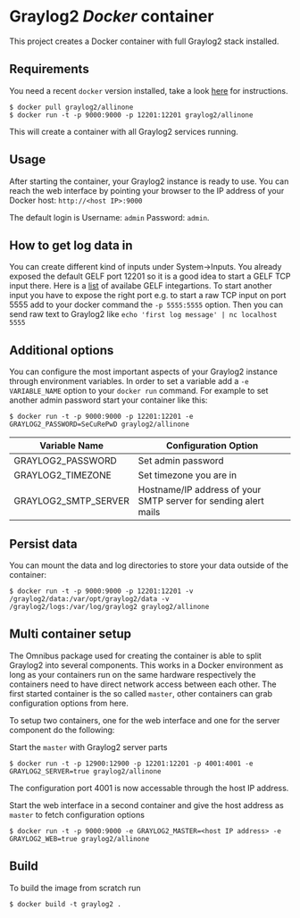Graylog2 *Docker* container
==================================
This project creates a Docker container with full Graylog2 stack installed.

Requirements
------------
You need a recent `docker` version installed, take a look [here](https://docs.docker.com/installation/) for instructions.

```shell
$ docker pull graylog2/allinone
$ docker run -t -p 9000:9000 -p 12201:12201 graylog2/allinone
```

This will create a container with all Graylog2 services running.


Usage
-----
After starting the container, your Graylog2 instance is ready to use.
You can reach the web interface by pointing your browser to the IP address of your Docker host: `http://<host IP>:9000`

The default login is Username: `admin` Password: `admin`.

How to get log data in
----------------------
You can create different kind of inputs under System->Inputs. You already exposed the default GELF port 12201 so it
is a good idea to start a GELF TCP input there. Here is a [list](https://www.graylog2.org/supported-sources) of availabe
GELF integartions. To start another input you have to expose the right port e.g. to start a raw TCP input on port 5555
add to your docker command the `-p 5555:5555` option.
Then you can send raw text to Graylog2 like `echo 'first log message' | nc localhost 5555`

Additional options
------------------
You can configure the most important aspects of your Graylog2 instance through environment variables. In order
to set a variable add a `-e VARIABLE_NAME` option to your `docker run` command. For example to set another admin password
start your container like this:

```shell
$ docker run -t -p 9000:9000 -p 12201:12201 -e GRAYLOG2_PASSWORD=SeCuRePwD graylog2/allinone
```

| Variable Name | Configuration Option |
|---------------|----------------------|
| GRAYLOG2_PASSWORD | Set admin password |
| GRAYLOG2_TIMEZONE | Set timezone you are in |
| GRAYLOG2_SMTP_SERVER | Hostname/IP address of your SMTP server for sending alert mails |

Persist data
------------
You can mount the data and log directories to store your data outside of the container:

```shell
$ docker run -t -p 9000:9000 -p 12201:12201 -v /graylog2/data:/var/opt/graylog2/data -v /graylog2/logs:/var/log/graylog2 graylog2/allinone
```

Multi container setup
---------------------
The Omnibus package used for creating the container is able to split Graylog2 into several components.
This works in a Docker environment as long as your containers run on the same hardware respectively the containers
need to have direct network access between each other.
The first started container is the so called `master`, other containers can grab configuration options from here.

To setup two containers, one for the web interface and one for the server component do the following:

Start the `master` with Graylog2 server parts
```shell
$ docker run -t -p 12900:12900 -p 12201:12201 -p 4001:4001 -e GRAYLOG2_SERVER=true graylog2/allinone
```
The configuration port 4001 is now accessable through the host IP address.

Start the web interface in a second container and give the host address as `master` to fetch configuration options
```shell
$ docker run -t -p 9000:9000 -e GRAYLOG2_MASTER=<host IP address> -e GRAYLOG2_WEB=true graylog2/allinone
```

Build
-----
To build the image from scratch run

```shell
$ docker build -t graylog2 .
```

